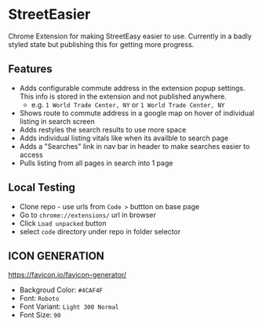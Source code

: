 # StreetEasier

Chrome Extension for making StreetEasy easier to use. Currently in a badly styled state but publishing this for getting more progress.

## Features
- Adds configurable commute address in the extension popup settings. This info is stored in the extension and not published anywhere.
  - e.g. `1 World Trade Center, NY` or `1 World Trade Center, NY`
- Shows route to commute address in a google map on hover of individual listing in search screen
- Adds restyles the search results to use more space
- Adds individual listing vitals like when its availble to search page
- Adds a "Searches" link in nav bar in header to make searches easier to access
- Pulls listing from all pages in search into 1 page

## Local Testing
- Clone repo - use urls from `Code >` buttton on base page
- Go to `chrome://extensions/` url in browser
- Click `Load unpacked` button
- select `code` directory under repo in folder selector

## ICON GENERATION
https://favicon.io/favicon-generator/
- Backgroud Color: `#4CAF4F`
- Font: `Roboto`
- Font Variant: `Light 300 Normal` 
- Font Size: `90`

